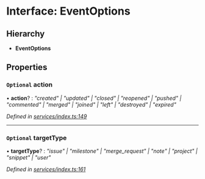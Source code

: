 # Interface: EventOptions

## Hierarchy

* **EventOptions**

## Properties

### `Optional` action

• **action**? : *"created" | "updated" | "closed" | "reopened" | "pushed" | "commented" | "merged" | "joined" | "left" | "destroyed" | "expired"*

*Defined in [services/index.ts:149](https://github.com/arsdehnel/node-gitlab/blob/c2ee9bb/src/services/index.ts#L149)*

___

### `Optional` targetType

• **targetType**? : *"issue" | "milestone" | "merge_request" | "note" | "project" | "snippet" | "user"*

*Defined in [services/index.ts:161](https://github.com/arsdehnel/node-gitlab/blob/c2ee9bb/src/services/index.ts#L161)*
